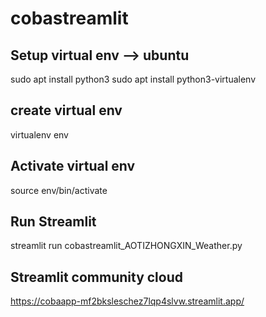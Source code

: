 # cobastreamlit
## Setup virtual env --> ubuntu
sudo apt install python3
sudo apt install python3-virtualenv

## create virtual env
virtualenv env

## Activate virtual env
source env/bin/activate

## Run Streamlit
streamlit run cobastreamlit_AOTIZHONGXIN_Weather.py

## Streamlit community cloud
https://cobaapp-mf2bksleschez7lqp4slvw.streamlit.app/
